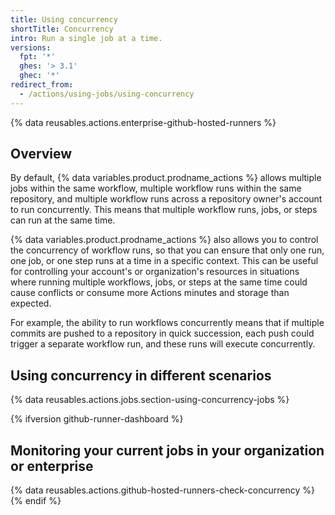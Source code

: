 ```yaml
---
title: Using concurrency
shortTitle: Concurrency
intro: Run a single job at a time.
versions:
  fpt: '*'
  ghes: '> 3.1'
  ghec: '*'
redirect_from:
  - /actions/using-jobs/using-concurrency
---
```


{% data reusables.actions.enterprise-github-hosted-runners %}

## Overview

By default, {% data variables.product.prodname_actions %} allows multiple jobs within the same workflow, multiple workflow runs within the same repository, and multiple workflow runs across a repository owner's account to run concurrently. This means that multiple workflow runs, jobs, or steps can run at the same time.

{% data variables.product.prodname_actions %} also allows you to control the concurrency of workflow runs, so that you can ensure that only one run, one job, or one step runs at a time in a specific context. This can be useful for controlling your account's or organization's resources in situations where running multiple workflows, jobs, or steps at the same time could cause conflicts or consume more Actions minutes and storage than expected.

For example, the ability to run workflows concurrently means that if multiple commits are pushed to a repository in quick succession, each push could trigger a separate workflow run, and these runs will execute concurrently.

## Using concurrency in different scenarios

{% data reusables.actions.jobs.section-using-concurrency-jobs %}

{% ifversion github-runner-dashboard %}

## Monitoring your current jobs in your organization or enterprise

{% data reusables.actions.github-hosted-runners-check-concurrency %}
{% endif %}
